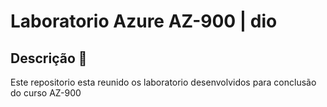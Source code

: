 # Laboratorio Azure AZ-900 | dio

## Descrição 📜
Este repositorio esta reunido os laboratorio desenvolvidos para conclusão do curso AZ-900

